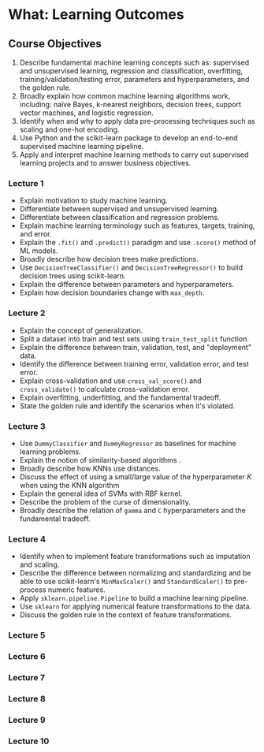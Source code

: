 # What: Learning Outcomes 

## Course Objectives
 
 1.	Describe fundamental machine learning concepts such as: supervised and unsupervised learning, regression and classification, overfitting, training/validation/testing error, parameters and hyperparameters, and the golden rule.
2. Broadly explain how common machine learning algorithms work, including: naïve Bayes, k-nearest neighbors, decision trees, support vector machines, and logistic regression.
3. Identify when and why to apply data pre-processing techniques such as scaling and one-hot encoding.
4. Use Python and the scikit-learn package to develop an end-to-end supervised machine learning pipeline.
5. Apply and interpret machine learning methods to carry out supervised learning projects and to answer business objectives.

### Lecture 1

- Explain motivation to study machine learning.
- Differentiate between supervised and unsupervised learning.
- Differentiate between classification and regression problems.
- Explain machine learning terminology such as features, targets, training, and error.
- Explain the `.fit()` and `.predict()` paradigm and use `.score()` method of ML models.
- Broadly describe how decision trees make predictions.
- Use `DecisionTreeClassifier()` and `DecisionTreeRegressor()` to build decision trees using scikit-learn.
- Explain the difference between parameters and hyperparameters.
- Explain how decision boundaries change with `max_depth`.

### Lecture 2

- Explain the concept of generalization.
- Split a dataset into train and test sets using `train_test_split` function.
- Explain the difference between train, validation, test, and "deployment" data.
- Identify the difference between training error, validation error, and test error.
- Explain cross-validation and use `cross_val_score()` and `cross_validate()` to calculate cross-validation error.
- Explain overfitting, underfitting, and the fundamental tradeoff.
- State the golden rule and identify the scenarios when it's violated.

### Lecture 3

- Use `DummyClassifier` and `DummyRegressor` as baselines for machine learning problems.
- Explain the notion of similarity-based algorithms .
- Broadly describe how KNNs use distances.
- Discuss the effect of using a small/large value of the hyperparameter $K$ when using the KNN algorithm 
- Explain the general idea of SVMs with RBF kernel.
- Describe the problem of the curse of dimensionality.
- Broadly describe the relation of `gamma` and `C` hyperparameters and the fundamental tradeoff.


### Lecture 4

- Identify when to implement feature transformations such as imputation and scaling.
- Describe the difference between normalizing and standardizing and be able to use scikit-learn's `MinMaxScaler()` and `StandardScaler()` to pre-process numeric features.
- Apply `sklearn.pipeline.Pipeline` to build a machine learning pipeline.
- Use `sklearn` for applying numerical feature transformations to the data.
- Discuss the golden rule in the context of feature transformations.


### Lecture 5


### Lecture 6


### Lecture 7


### Lecture 8


### Lecture 9


### Lecture 10

